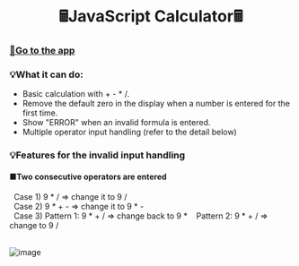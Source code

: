 <h1 align="center">🖩JavaScript Calculator🖩</h1>
<h3><a href="https://yukiramu.github.io/WMAD-JavaScript-Calculator/" target="_blank">🌷Go to the app</a></h3>

<h3 align="left">💡What it can do:</h3>

- Basic calculation with + - * /.  
- Remove the default zero in the display when a number is entered for the first time.
- Show "ERROR" when an invalid formula is entered.
- Multiple operator input handling (refer to the detail below)

<h3 align="left">💡Features for the invalid input handling</h3>
<h4>■Two consecutive operators are entered</h4>
&nbsp&nbspCase 1) 9 * / => change it to 9 /<br>
&nbsp&nbspCase 2) 9 * + - => change it to 9 * -<br>
&nbsp&nbspCase 3) Pattern 1: 9 * + / => change back to 9 * &nbsp&nbsp&nbspPattern 2: 9 * + / => change to 9 /<br><br>


![image](https://user-images.githubusercontent.com/76931326/111820268-86a36e80-889e-11eb-83a0-7193e7130b00.png)
